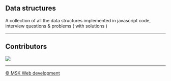## Data structures

A collection of all the data structures implemented in javascript code, interview questions & problems ( with solutions )

---

## Contributors

<a href="https://github.com/MSK-Web-development/javascript-data-structures/graphs/contributors">
  <img src="https://contributors-img.web.app/image?repo=MSK-Web-development/javascript-data-structures" />
</a>

---

[© MSK Web development](http://manojsatishkumar.com/)
